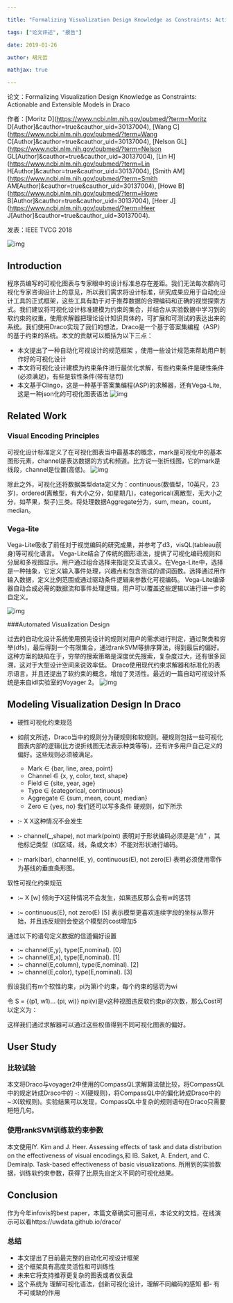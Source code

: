 ```yaml
---

title: "Formalizing Visualization Design Knowledge as Constraints: Actionable and Extensible Models in Draco"

tags: ["论文评述", "报告"]

date: 2019-01-26

author: 胡元哲

mathjax: true

---
```


论文：Formalizing Visualization Design Knowledge as Constraints: Actionable and Extensible Models in Draco

作者：[Moritz D](https://www.ncbi.nlm.nih.gov/pubmed/?term=Moritz D[Author]&cauthor=true&cauthor_uid=30137004), [Wang C](https://www.ncbi.nlm.nih.gov/pubmed/?term=Wang C[Author]&cauthor=true&cauthor_uid=30137004), [Nelson GL](https://www.ncbi.nlm.nih.gov/pubmed/?term=Nelson GL[Author]&cauthor=true&cauthor_uid=30137004), [Lin H](https://www.ncbi.nlm.nih.gov/pubmed/?term=Lin H[Author]&cauthor=true&cauthor_uid=30137004), [Smith AM](https://www.ncbi.nlm.nih.gov/pubmed/?term=Smith AM[Author]&cauthor=true&cauthor_uid=30137004), [Howe B](https://www.ncbi.nlm.nih.gov/pubmed/?term=Howe B[Author]&cauthor=true&cauthor_uid=30137004), [Heer J](https://www.ncbi.nlm.nih.gov/pubmed/?term=Heer J[Author]&cauthor=true&cauthor_uid=30137004).

发表：IEEE TVCG 2018

![img](http://www.cad.zju.edu.cn/home/vagblog/wp-content/uploads/2019/01/Screen-Shot-2019-01-26-at-9.27.20-PM-2.png)

## Introduction
程序员编写的可视化图表与专家眼中的设计标准总存在差距。我们无法每次都向可视化专家咨询设计上的意见，所以我们需求将设计标准，研究成果应用于自动化设计工具的正式框架，这些工具有助于对于推荐数据的合理编码和正确的视觉探索方式。我们建议将可视化设计标准建模为约束的集合，并结合从实验数据中学习到的软约束的权重，使用求解器把理论设计知识具体的，可扩展和可测试的表达出来的系统。我们使用Draco实现了我们的想法，Draco是一个基于答案集编程（ASP）的基于约束的系统。本文的贡献可以概括为以下三点：

- 本文提出了一种自动化可视设计的规范框架 ，使用一些设计规范来帮助用户制作好的可视化设计
- 本文将可视化设计建模为约束条件进行最优化求解，有些约束条件是硬性条件(必须满足)，有些是软性条件(带有惩罚)
- 本文基于Clingo，这是一种基于答案集编程(ASP)的求解器，还有Vega-Lite, 这是一种json化的可视化图表语法
![img](http://www.cad.zju.edu.cn/home/vagblog/wp-content/uploads/2019/01/Screen-Shot-2019-01-26-at-9.08.18-PM.png)


## Related Work
### Visual Encoding Principles

可视化设计标准定义了在可视化图表当中最基本的概念，mark是可视化中的基本图形元素，channel是表达数据的方式和频道。比方说一张折线图，它的mark是线段，channel是位置(高低)。
![img](http://www.cad.zju.edu.cn/home/vagblog/wp-content/uploads/2019/01/Screen-Shot-2019-01-26-at-7.58.11-PM.png)


除此之外，可视化还将数据类型data定义为：continuous(数值型，10英尺，23岁)，ordered(离散型，有大小之分，如星期几)，categorical(离散型，无大小之分，如苹果，梨子)三类。将处理数据Aggregate分为，sum, mean，count，median。

### Vega-lite

Vega-Lite吸收了前任对于视觉编码的研究成果，并参考了d3，visQL(tableau前身)等可视化语言。 Vega-Lite结合了传统的图形语法，提供了可视化编码规则和分层和多视图显示。用户通过组合选择来指定交互式语义。在Vega-Lite中，选择是一种抽象，它定义输入事件处理，兴趣点和包含测试的谓词函数。选择通过用作输入数据，定义比例范围或通过驱动条件逻辑来参数化可视编码。 Vega-Lite编译器自动合成必需的数据流和事件处理逻辑，用户可以覆盖这些逻辑以进行进一步的自定义。

![img](http://www.cad.zju.edu.cn/home/vagblog/wp-content/uploads/2019/01/Screen-Shot-2019-01-26-at-8.41.09-PM.png)


###Automated Visualization Design 

过去的自动化设计系统使用预先设计的规则对用户的需求进行判定，通过聚类和穷举(dfs)，最后得到一个有限集合，通过rankSVM等排序算法，得到最后的偏好。这种方案的缺陷在于，穷举的搜索策略是深度优先搜索，复杂度过大，还有很多回溯，这对于大型设计空间来说效率低。 Draco使用现代约束求解器和标准化的表示语言，并且还提出了软约束的概念，增加了灵活性。最近的一篇自动可视设计系统是来自idl实验室的Voyager 2。
![img](http://www.cad.zju.edu.cn/home/vagblog/wp-content/uploads/2019/01/Screen-Shot-2019-01-26-at-8.52.31-PM.png)

## Modeling Visualization Design In Draco
- 硬性可视化约束规范
- 如前文所述，Draco当中的规则分为硬规则和软规则。硬规则包括一些可视化图表内部的逻辑(比方说折线图无法表示种类等等)，还有许多用户自己定义的偏好。这些规则必须被满足。

	- Mark ∈ {bar, line, area, point}
	- Channel ∈ {x, y, color, text, shape}
	- Field ∈ {site, year, age}
	- Type ∈ {categorical, continuous}
	- Aggregate ∈ {sum, mean, count, median}
	- Zero ∈ {yes, no}
我们还可以写多条件 硬规则，如下所示

- :- X
X这种情况不会发生

- :- channel(_,shape), not mark(point)
表明对于形状编码必须是是“点” ，其他标记类型（如区域，线，条或文本）不能对形状进行编码。

- :- mark(bar), channel(E, y), continuous(E), not zero(E)
表明必须使用零作为基线的垂直条形图。

软性可视化约束规范
- :~ X [w]
倾向于X这种情况不会发生，如果违反那么会有w的惩罚

- :~ continuous(E), not zero(E) [5]
表示模型更喜欢连续字段的坐标从零开始，并且违反规则会使这个模型的cost增加5

通过以下的语句定义数据的信道偏好设置
- :~ channel(E,y), type(E,nominal). [0]
- :~ channel(E,x), type(E,nominal). [1]
- :~ channel(E,column), type(E,nominal). [2]
- :~ channel(E,color), type(E,nominal). [3]

假设我们有m个软性约束，pi为第i个约束，每个约束的惩罚为wi

令 S = {(p1, w1)… (pi, wi)} npi(v)是v这种视图违反软约束pi的次数，那么Cost可以定义为：

这样我们通过求解器可以通过这些权值得到不同可视化图表的偏好。

 



##  User Study
### 比较试验
本文将Draco与voyager2中使用的CompassQL求解算法做比较，将CompassQL中的规定转成Draco中的 -: X(硬规则)，将CompassQL中的偏化转成Draco中的 ~:X(软规则)。实验结果可以发现，CompassQL中复杂的规则语句在Draco只需要短短几句。

 



### 使用rankSVM训练软约束参数
本文使用lY. Kim and J. Heer. Assessing effects of task and data distribution on the effectiveness of visual encodings,和 lB. Saket, A. Endert, and C. Demiralp. Task-based effectiveness of basic visualizations. 所用到的实验数据，训练软约束参数，获得了比原先自定义不同的可视化结果。

 



## Conclusion
作为今年infovis的best paper，本篇文章确实可圈可点，本论文的文档，在线演示可以看https://uwdata.github.io/draco/
### 总结

- 本文提出了目前最完整的自动化可视设计框架
- 这个框架具有高度灵活性和可训练性
- 未来它将支持推荐更复杂的图表或者仪表盘
- 这个系统为 理解可视化语法，创新可视化设计，理解不同编码的感知 都- 有不可或缺的作用